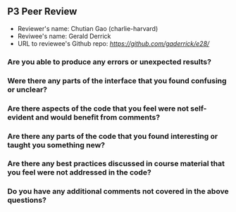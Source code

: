## P3 Peer Review

+ Reviewer's name: Chutian Gao (charlie-harvard)
+ Reviwee's name: Gerald Derrick
+ URL to reviewee's Github repo: *<https://github.com/gaderrick/e28/>*

### Are you able to produce any errors or unexpected results?

### Were there any parts of the interface that you found confusing or unclear?

### Are there aspects of the code that you feel were not self-evident and would benefit from comments?

### Are there any parts of the code that you found interesting or taught you something new?

### Are there any best practices discussed in course material that you feel were not addressed in the code?

### Do you have any additional comments not covered in the above questions?